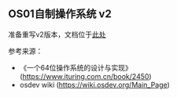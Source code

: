 ## OS01自制操作系统 v2

准备重写v2版本，文档位于[此处](/docs)

参考来源：
* 《一个64位操作系统的设计与实现》 (https://www.ituring.com.cn/book/2450)
* osdev wiki (https://wiki.osdev.org/Main_Page)